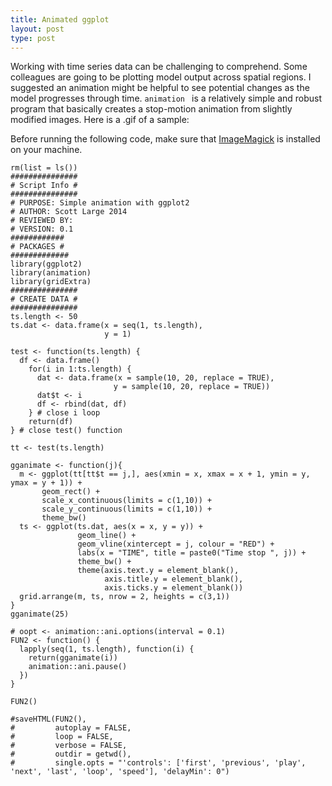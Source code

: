 ```yaml
---
title: Animated ggplot
layout: post
type: post
---
```

Working with time series data can be challenging to comprehend. Some colleagues are going to be plotting model output across spatial regions. I suggested an animation might be helpful to see potential changes as the model progresses through time. ```animation ``` is a relatively simple and robust program that basically creates a stop-motion animation from slightly modified images. Here is a .gif of a sample:


Before running the following code, make sure that <a href="http://www.imagemagick.org" target="_blank">ImageMagick</a> is installed on your machine. 


```{r rCode}
rm(list = ls())
###############
# Script Info #
###############
# PURPOSE: Simple animation with ggplot2
# AUTHOR: Scott Large 2014
# REVIEWED BY:
# VERSION: 0.1
############
# PACKAGES #
#############
library(ggplot2)
library(animation)
library(gridExtra)
###############
# CREATE DATA #
###############
ts.length <- 50
ts.dat <- data.frame(x = seq(1, ts.length),
                     y = 1)

test <- function(ts.length) {
  df <- data.frame()
    for(i in 1:ts.length) {
      dat <- data.frame(x = sample(10, 20, replace = TRUE),
                       y = sample(10, 20, replace = TRUE))
      dat$t <- i
      df <- rbind(dat, df)
    } # close i loop
    return(df)
} # close test() function

tt <- test(ts.length)

gganimate <- function(j){
  m <- ggplot(tt[tt$t == j,], aes(xmin = x, xmax = x + 1, ymin = y, ymax = y + 1)) +
       geom_rect() +
       scale_x_continuous(limits = c(1,10)) +
       scale_y_continuous(limits = c(1,10)) +
       theme_bw()
  ts <- ggplot(ts.dat, aes(x = x, y = y)) +
               geom_line() +
               geom_vline(xintercept = j, colour = "RED") +
               labs(x = "TIME", title = paste0("Time stop ", j)) +
               theme_bw() +
               theme(axis.text.y = element_blank(),
                     axis.title.y = element_blank(),
                     axis.ticks.y = element_blank()) 
  grid.arrange(m, ts, nrow = 2, heights = c(3,1))
}               
gganimate(25)

# oopt <- animation::ani.options(interval = 0.1)
FUN2 <- function() {
  lapply(seq(1, ts.length), function(i) {
    return(gganimate(i))
    animation::ani.pause()
  })
}
```

```{r animated ggplot, fig.show='animate', interval=.2, fig.height=5}
FUN2()
```
```{r}
#saveHTML(FUN2(), 
#         autoplay = FALSE, 
#         loop = FALSE, 
#         verbose = FALSE, 
#         outdir = getwd(),
#         single.opts = "'controls': ['first', 'previous', 'play', 'next', 'last', 'loop', 'speed'], 'delayMin': 0")
```